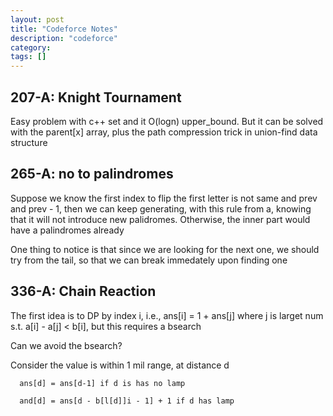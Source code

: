 ```yaml
---
layout: post
title: "Codeforce Notes"
description: "codeforce"
category: 
tags: []
---
```


207-A: Knight Tournament
-------
Easy problem with c++ set and it O(logn) upper_bound. But it can be solved with the parent[x] array, plus the path compression trick in
union-find data structure

265-A: no to palindromes
-------
Suppose we know the first index to flip
the first letter is not same and prev and prev - 1, then we can keep generating, with this rule from a, knowing that it will not introduce
new palidromes. Otherwise, the inner part would have a palindromes already

One thing to notice is that since we are looking for the next one, we should try from the tail, so that we can break immedately upon finding
one

336-A: Chain Reaction
----------

The first idea is to DP by index i, i.e., ans[i] = 1 + ans[j] where j is larget num s.t. a[i] - a[j] < b[i], but this requires a bsearch

Can we avoid the bsearch?

Consider the value is within 1 mil range, at distance d

```
  ans[d] = ans[d-1] if d is has no lamp

  and[d] = ans[d - b[l[d]]i - 1] + 1 if d has lamp

```
